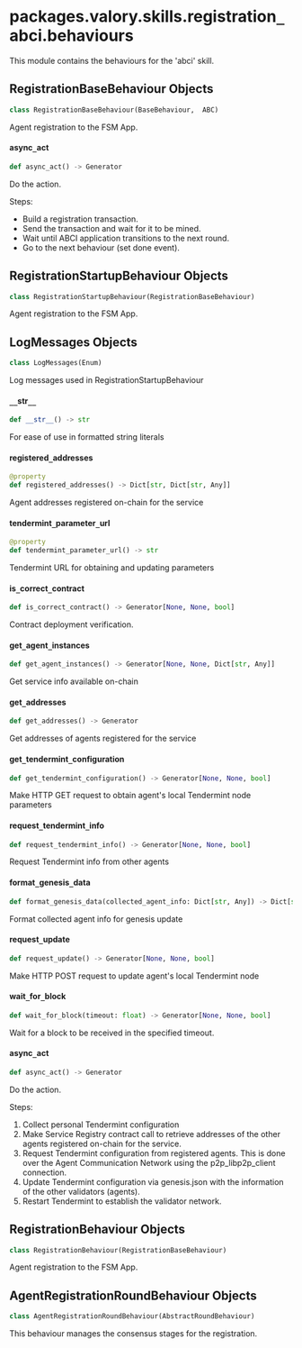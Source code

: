 <a id="packages.valory.skills.registration_abci.behaviours"></a>

# packages.valory.skills.registration`_`abci.behaviours

This module contains the behaviours for the 'abci' skill.

<a id="packages.valory.skills.registration_abci.behaviours.RegistrationBaseBehaviour"></a>

## RegistrationBaseBehaviour Objects

```python
class RegistrationBaseBehaviour(BaseBehaviour,  ABC)
```

Agent registration to the FSM App.

<a id="packages.valory.skills.registration_abci.behaviours.RegistrationBaseBehaviour.async_act"></a>

#### async`_`act

```python
def async_act() -> Generator
```

Do the action.

Steps:
- Build a registration transaction.
- Send the transaction and wait for it to be mined.
- Wait until ABCI application transitions to the next round.
- Go to the next behaviour (set done event).

<a id="packages.valory.skills.registration_abci.behaviours.RegistrationStartupBehaviour"></a>

## RegistrationStartupBehaviour Objects

```python
class RegistrationStartupBehaviour(RegistrationBaseBehaviour)
```

Agent registration to the FSM App.

<a id="packages.valory.skills.registration_abci.behaviours.RegistrationStartupBehaviour.LogMessages"></a>

## LogMessages Objects

```python
class LogMessages(Enum)
```

Log messages used in RegistrationStartupBehaviour

<a id="packages.valory.skills.registration_abci.behaviours.RegistrationStartupBehaviour.LogMessages.__str__"></a>

#### `__`str`__`

```python
def __str__() -> str
```

For ease of use in formatted string literals

<a id="packages.valory.skills.registration_abci.behaviours.RegistrationStartupBehaviour.registered_addresses"></a>

#### registered`_`addresses

```python
@property
def registered_addresses() -> Dict[str, Dict[str, Any]]
```

Agent addresses registered on-chain for the service

<a id="packages.valory.skills.registration_abci.behaviours.RegistrationStartupBehaviour.tendermint_parameter_url"></a>

#### tendermint`_`parameter`_`url

```python
@property
def tendermint_parameter_url() -> str
```

Tendermint URL for obtaining and updating parameters

<a id="packages.valory.skills.registration_abci.behaviours.RegistrationStartupBehaviour.is_correct_contract"></a>

#### is`_`correct`_`contract

```python
def is_correct_contract() -> Generator[None, None, bool]
```

Contract deployment verification.

<a id="packages.valory.skills.registration_abci.behaviours.RegistrationStartupBehaviour.get_agent_instances"></a>

#### get`_`agent`_`instances

```python
def get_agent_instances() -> Generator[None, None, Dict[str, Any]]
```

Get service info available on-chain

<a id="packages.valory.skills.registration_abci.behaviours.RegistrationStartupBehaviour.get_addresses"></a>

#### get`_`addresses

```python
def get_addresses() -> Generator
```

Get addresses of agents registered for the service

<a id="packages.valory.skills.registration_abci.behaviours.RegistrationStartupBehaviour.get_tendermint_configuration"></a>

#### get`_`tendermint`_`configuration

```python
def get_tendermint_configuration() -> Generator[None, None, bool]
```

Make HTTP GET request to obtain agent's local Tendermint node parameters

<a id="packages.valory.skills.registration_abci.behaviours.RegistrationStartupBehaviour.request_tendermint_info"></a>

#### request`_`tendermint`_`info

```python
def request_tendermint_info() -> Generator[None, None, bool]
```

Request Tendermint info from other agents

<a id="packages.valory.skills.registration_abci.behaviours.RegistrationStartupBehaviour.format_genesis_data"></a>

#### format`_`genesis`_`data

```python
def format_genesis_data(collected_agent_info: Dict[str, Any]) -> Dict[str, Any]
```

Format collected agent info for genesis update

<a id="packages.valory.skills.registration_abci.behaviours.RegistrationStartupBehaviour.request_update"></a>

#### request`_`update

```python
def request_update() -> Generator[None, None, bool]
```

Make HTTP POST request to update agent's local Tendermint node

<a id="packages.valory.skills.registration_abci.behaviours.RegistrationStartupBehaviour.wait_for_block"></a>

#### wait`_`for`_`block

```python
def wait_for_block(timeout: float) -> Generator[None, None, bool]
```

Wait for a block to be received in the specified timeout.

<a id="packages.valory.skills.registration_abci.behaviours.RegistrationStartupBehaviour.async_act"></a>

#### async`_`act

```python
def async_act() -> Generator
```

Do the action.

Steps:
1. Collect personal Tendermint configuration
2. Make Service Registry contract call to retrieve addresses
   of the other agents registered on-chain for the service.
3. Request Tendermint configuration from registered agents.
   This is done over the Agent Communication Network using
   the p2p_libp2p_client connection.
4. Update Tendermint configuration via genesis.json with the
   information of the other validators (agents).
5. Restart Tendermint to establish the validator network.

<a id="packages.valory.skills.registration_abci.behaviours.RegistrationBehaviour"></a>

## RegistrationBehaviour Objects

```python
class RegistrationBehaviour(RegistrationBaseBehaviour)
```

Agent registration to the FSM App.

<a id="packages.valory.skills.registration_abci.behaviours.AgentRegistrationRoundBehaviour"></a>

## AgentRegistrationRoundBehaviour Objects

```python
class AgentRegistrationRoundBehaviour(AbstractRoundBehaviour)
```

This behaviour manages the consensus stages for the registration.

